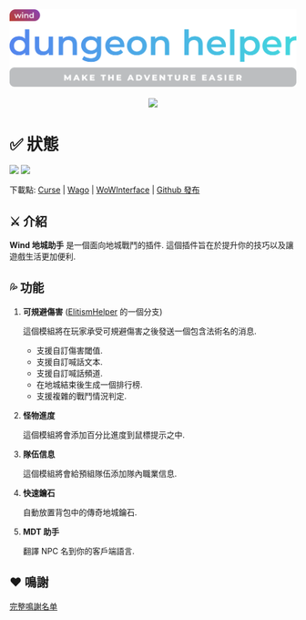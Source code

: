 <div align="center">
<img width="512" src="Title.svg"/><br><br>
<img src="https://img.shields.io/badge/版本-1.7.2-green.svg?longCache=true&style=for-the-badge"/>
</div>

# ✅ 狀態
![](https://img.shields.io/github/workflow/status/fang2hou/WindDungeonHelper/publish_stable) [![](https://img.shields.io/badge/Wind%20Plugins-加入-grey.svg?longCache=true&color=7289DA&logo=discord)](https://discord.gg/wvV5rQy)

下載點: [Curse](https://www.curseforge.com/wow/addons/wind-dungeon-helper) | [Wago](https://addons.wago.io/addons/winddungeonhelper) | [WoWInterface](https://www.wowinterface.com/downloads/info25532-WindDungeonHelper.html) | [Github 發布](https://github.com/fang2hou/WindDungeonHelper/releases)

## ⚔️ 介紹
**Wind 地城助手** 是一個面向地城戰鬥的插件.
這個插件旨在於提升你的技巧以及讓遊戲生活更加便利.

## 💦 功能
1. **可規避傷害** ([ElitismHelper](https://wow.curseforge.com/projects/elitismhelper) 的一個分支)

    這個模組將在玩家承受可規避傷害之後發送一個包含法術名的消息.
    - 支援自訂傷害閾值.
    - 支援自訂喊話文本.
    - 支援自訂喊話頻道.
    - 在地城結束後生成一個排行榜.
    - 支援複雜的戰鬥情況判定.

2. **怪物進度**

    這個模組將會添加百分比進度到鼠標提示之中.

3. **隊伍信息**

    這個模組將會給預組隊伍添加隊內職業信息.

4. **快速鑰石**

    自動放置背包中的傳奇地城鑰石.

5. **MDT 助手**

    翻譯 NPC 名到你的客戶端語言.

## ❤️ 鳴謝
[完整鳴謝名单](CREDITS.md)